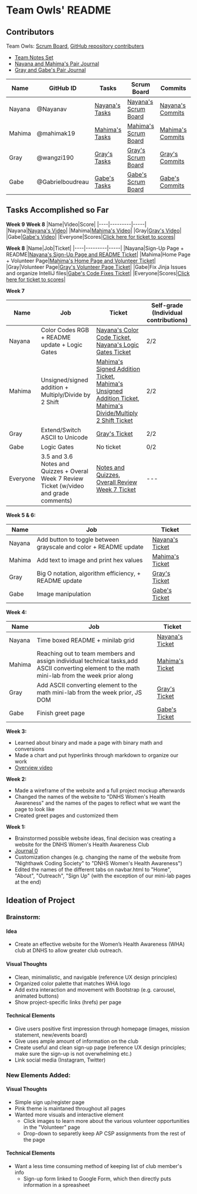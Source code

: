 # Team Owls' README

## Contributors 
Team Owls: [Scrum Board](https://github.com/wangzi190/flask_portfolio/projects/1), [GitHub repository contributers](https://github.com/wangzi190/flask_portfolio/graphs/contributors)

* [Team Notes Set](https://drive.google.com/drive/folders/1OO_uDmH_A1tTisIU9VoWnIfKt1gEUctu?usp=sharing)
* [Nayana and Mahima's Pair Journal](https://docs.google.com/document/d/17dg1Ca6bv7LfiUPjs7iw3_IV5GAZQcQxqUlrnfceZ98/edit?usp=sharing)
* [Gray and Gabe's Pair Journal]()


|Name|GitHub ID|Tasks|Scrum Board|Commits|Profile|
|----|---------|-----|-----------|-------|-------|
|Nayana|@Nayanav|[Nayana's Tasks](https://github.com/wangzi190/flask_portfolio/issues?q=assignee%3ANayanav+is%3Aopen)|[Nayana's Scrum Board](https://github.com/wangzi190/flask_portfolio/projects/1?card_filter_query=assignee%3Anayanav)|[Nayana's Commits](https://github.com/wangzi190/flask_portfolio/commits?author=Nayanav)|[Nayana's Profile](https://github.com/Nayanav)|
|Mahima|@mahimak19|[Mahima's Tasks](https://github.com/wangzi190/flask_portfolio/issues?q=assignee%3Amahimak19+is%3Aopen)|[Mahima's Scrum Board](https://github.com/wangzi190/flask_portfolio/projects/1?card_filter_query=assignee%3Amahimak19)|[Mahima's Commits](https://github.com/wangzi190/flask_portfolio/commits?author=mahimak19)|[Mahima's Profile](https://github.com/mahimak19)|
|Gray|@wangzi190|[Gray's Tasks](https://github.com/wangzi190/flask_portfolio/issues?q=assignee%3Awangzi190+is%3Aopen)|[Gray's Scrum Board](https://github.com/wangzi190/flask_portfolio/projects/1?card_filter_query=assignee%3Awangzi190)|[Gray's Commits](https://github.com/wangzi190/flask_portfolio/commits?author=wangzi190)|[Gray's Profile](https://github.com/wangzi190)|
|Gabe|@Gabrielboudreau|[Gabe's Tasks](https://github.com/wangzi190/flask_portfolio/issues?q=assignee%3AGabrielboudreau+is%3Aopen)|[Gabe's Scrum Board](https://github.com/wangzi190/flask_portfolio/projects/1?card_filter_query=assignee%3A+gabrielboudreau)|[Gabe's Commits](https://github.com/wangzi190/flask_portfolio/commits?author=GabrielBoudreau)|[Gabe's Profile](https://github.com/Gabrielboudreau)|


## Tasks Accomplished so Far
**Week 9**
**Week 8**
|Name|Video|Score|
|----|---------|-----|
|Nayana|[Nayana's Video](https://github.com/wangzi190/flask_portfolio/issues/58)|
|Mahima|[Mahima's Video](https://github.com/wangzi190/flask_portfolio/issues/60)|
|Gray|[Gray's Video](https://github.com/wangzi190/flask_portfolio/issues/59)|
|Gabe|[Gabe's Video](https://github.com/wangzi190/flask_portfolio/issues/61)|
|Everyone|Scores|[Click here for ticket to scores](https://github.com/wangzi190/flask_portfolio/issues/56)|

**Week 8**
|Name|Job|Ticket|
|----|---------|-----|
|Nayana|Sign-Up Page + README|[Nayana's Sign-Up Page and README Ticket](https://github.com/wangzi190/flask_portfolio/issues/58)|
|Mahima|Home Page + Volunteer Page|[Mahima's Home Page and Volunteer Ticket](https://github.com/wangzi190/flask_portfolio/issues/60)|
|Gray|Volunteer Page|[Gray's Volunteer Page Ticket](https://github.com/wangzi190/flask_portfolio/issues/59)|
|Gabe|Fix Jinja Issues and organize IntelliJ files|[Gabe's Code Fixes Ticket](https://github.com/wangzi190/flask_portfolio/issues/61)|
|Everyone|Scores|[Click here for ticket to scores](https://github.com/wangzi190/flask_portfolio/issues/56)|

**Week 7**

|Name|Job|Ticket|Self-grade (Individual contributions)|
|----|---------|-----|-----|
|Nayana|Color Codes RGB + README update + Logic Gates|[Nayana's Color Code Ticket](https://github.com/wangzi190/flask_portfolio/issues/46), [Nayana's Logic Gates Ticket](https://github.com/wangzi190/flask_portfolio/issues/48)|2/2|
|Mahima|Unsigned/signed addition + Multiply/Divide by 2 Shift|[Mahima's Signed Addition Ticket](https://github.com/wangzi190/flask_portfolio/issues/49), [Mahima's Unsigned Addition Ticket](https://github.com/wangzi190/flask_portfolio/issues/47), [Mahima's Divide/Multiply 2 Shift Ticket](https://github.com/wangzi190/flask_portfolio/issues/44) |2/2|
|Gray|Extend/Switch ASCII to Unicode|[Gray's Ticket](https://github.com/wangzi190/flask_portfolio/issues/40)|2/2|
|Gabe|Logic Gates|No ticket|0/2|
|Everyone|3.5 and 3.6 Notes and Quizzes + Overal Week 7 Review Ticket (w/video and grade comments)|[Notes and Quizzes](https://github.com/wangzi190/flask_portfolio/issues/52), [Overall Review Week 7 Ticket](https://github.com/wangzi190/flask_portfolio/issues/50)|---|

**Week 5 & 6:**

|Name|Job|Ticket|
|----|---------|-----|
|Nayana|Add button to toggle between grayscale and color + README update|[Nayana's Ticket](https://github.com/wangzi190/flask_portfolio/issues/36)|[Nayana's Scrum Board](https://github.com/wangzi190/flask_portfolio/projects/1?card_filter_query=assignee%3Anayanav)|[Nayana's Commits](https://github.com/wangzi190/flask_portfolio/commits?author=Nayanav)|[Nayana's Profile](https://github.com/Nayanav)|
|Mahima|Add text to image and print hex values|[Mahima's Ticket](https://github.com/wangzi190/flask_portfolio/issues/37)|[Mahima's Scrum Board](https://github.com/wangzi190/flask_portfolio/projects/1?card_filter_query=assignee%3Amahimak19)|[Mahima's Commits](https://github.com/wangzi190/flask_portfolio/commits?author=mahimak19)|[Mahima's Profile](https://github.com/mahimak19)|
|Gray|Big O notation, algorithm efficiency, + README update|[Gray's Ticket](https://github.com/wangzi190/flask_portfolio/issues/40)|[Gray's Scrum Board](https://github.com/wangzi190/flask_portfolio/projects/1?card_filter_query=assignee%3Awangzi190)|[Gray's Commits](https://github.com/wangzi190/flask_portfolio/commits?author=wangzi190)|[Gray's Profile](https://github.com/wangzi190)|
|Gabe|Image manipulation|[Gabe's Ticket](https://github.com/wangzi190/flask_portfolio/issues/39)|[Gabe's Scrum Board](https://github.com/wangzi190/flask_portfolio/projects/1?card_filter_query=assignee%3A+gabrielboudreau)|[Gabe's Commits](https://github.com/wangzi190/flask_portfolio/commits?author=GabrielBoudreau)|[Gabe's Profile](https://github.com/Gabrielboudreau)|

**Week 4:**

|Name|Job|Ticket|
|----|---------|-----|
|Nayana|Time boxed README + minilab grid|[Nayana's Ticket](https://github.com/wangzi190/flask_portfolio/issues/36)
|Mahima|Reaching out to team members and assign individual technical tasks,add ASCII converting element to the math mini-lab from the week prior along|[Mahima's Ticket](https://github.com/wangzi190/flask_portfolio/issues/37)
|Gray|Add ASCII converting element to the math mini-lab from the week prior, JS DOM|[Gray's Ticket](https://github.com/wangzi190/flask_portfolio/issues/40)
|Gabe|Finish greet page|[Gabe's Ticket](https://github.com/wangzi190/flask_portfolio/issues/39)


**Week 3:**
* Learned about binary and made a page with binary math and conversions
* Made a chart and put hyperlinks through markdown to organize our work
* [Overview video](https://youtu.be/z6-6m7LFtjk)

**Week 2:**
* Made a wireframe of the website and a full project mockup afterwards
* Changed the names of the website to "DNHS Women's Health Awareness" and the names of the pages to reflect what we want the page to look like
* Created greet pages and customized them

**Week 1:**
* Brainstormed possible website ideas, final decision was creating a website for the DNHS Women's Health Awareness Club
* [Journal 0](https://youtu.be/A7jPotTP5gI)
* Customization changes (e.g. changing the name of the website from "Nighthawk Coding Society" to "DNHS Women's Health Awareness")
* Edited the names of the different tabs on navbar.html to "Home", "About", "Outreach", "Sign Up" (with the exception of our mini-lab pages at the end)



## Ideation of Project



### Brainstorm:

#### Idea
* Create an effective website for the Women’s Health Awareness (WHA) club at DNHS to allow greater club outreach.

#### Visual Thoughts
* Clean, minimalistic, and navigable (reference UX design principles)
* Organized color palette that matches WHA logo
* Add extra interaction and movement with Bootstrap (e.g. carousel, animated buttons)
* Show project-specific links (hrefs) per page

#### Technical Elements
* Give users positive first impression through homepage (images, mission statement, new/events board)
* Give uses ample amount of information on the club
* Create useful and clean sign-up page (reference UX design principles; make sure the sign-up is not overwhelming etc.)
* Link social media (Instagram, Twitter)





### New Elements Added: 

#### Visual Thoughts
* Simple sign up/register page
* Pink theme is maintaned throughout all pages 
* Wanted more visuals and interactive element
  * Click images to learn more about the various volunteer opportunities in the "Volunteer" page 
  * Drop-down to separetly keep AP CSP assignments from the rest of the page 


#### Technical Elements
* Want a less time consuming method of keeping list of club member's info
  * Sign-up form linked to Google Form, which then directly puts information in a spreasheet 
